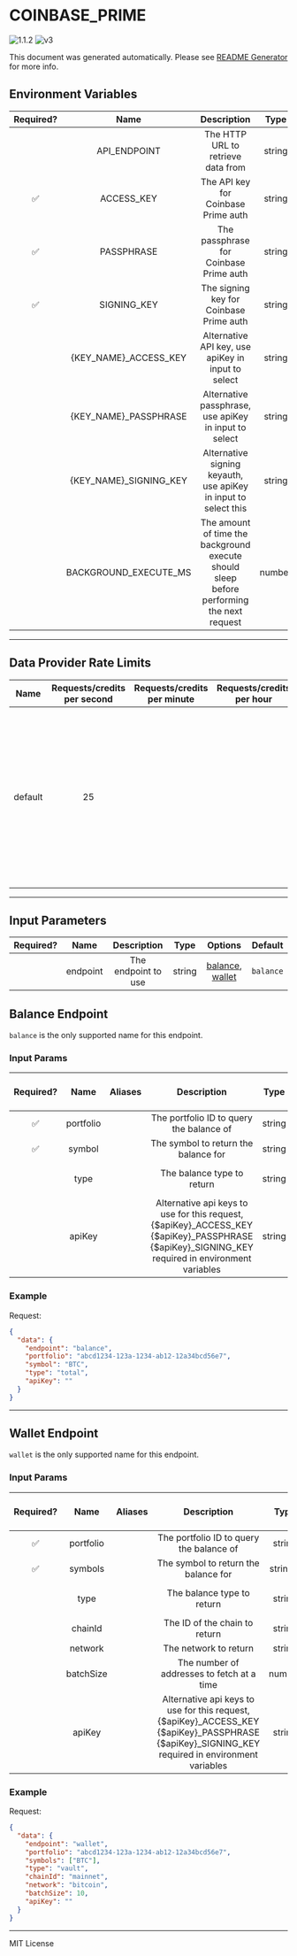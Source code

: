 # COINBASE_PRIME

![1.1.2](https://img.shields.io/github/package-json/v/smartcontractkit/external-adapters-js?filename=packages/sources/coinbase-prime/package.json) ![v3](https://img.shields.io/badge/framework%20version-v3-blueviolet)

This document was generated automatically. Please see [README Generator](../../scripts#readme-generator) for more info.

## Environment Variables

| Required? |          Name           |                                        Description                                        |  Type  | Options |             Default              |
| :-------: | :---------------------: | :---------------------------------------------------------------------------------------: | :----: | :-----: | :------------------------------: |
|           |      API_ENDPOINT       |                            The HTTP URL to retrieve data from                             | string |         | `https://api.prime.coinbase.com` |
|    ✅     |       ACCESS_KEY        |                            The API key for Coinbase Prime auth                            | string |         |                                  |
|    ✅     |       PASSPHRASE        |                          The passphrase for Coinbase Prime auth                           | string |         |                                  |
|    ✅     |       SIGNING_KEY       |                          The signing key for Coinbase Prime auth                          | string |         |                                  |
|           | {KEY_NAME}\_ACCESS_KEY  |                    Alternative API key, use apiKey in input to select                     | string |         |                                  |
|           | {KEY_NAME}\_PASSPHRASE  |                   Alternative passphrase, use apiKey in input to select                   | string |         |                                  |
|           | {KEY_NAME}\_SIGNING_KEY |              Alternative signing keyauth, use apiKey in input to select this              | string |         |                                  |
|           |  BACKGROUND_EXECUTE_MS  | The amount of time the background execute should sleep before performing the next request | number |         |             `10000`              |

---

## Data Provider Rate Limits

|  Name   | Requests/credits per second | Requests/credits per minute | Requests/credits per hour |                                                                   Note                                                                   |
| :-----: | :-------------------------: | :-------------------------: | :-----------------------: | :--------------------------------------------------------------------------------------------------------------------------------------: |
| default |             25              |                             |                           | Using the most restrictive rate limit. Docs: IP address at 100 requests per second (rps). Portfolio ID at 25 rps with a burst of 50 rps. |

---

## Input Parameters

| Required? |   Name   |     Description     |  Type  |                         Options                          |  Default  |
| :-------: | :------: | :-----------------: | :----: | :------------------------------------------------------: | :-------: |
|           | endpoint | The endpoint to use | string | [balance](#balance-endpoint), [wallet](#wallet-endpoint) | `balance` |

## Balance Endpoint

`balance` is the only supported name for this endpoint.

### Input Params

| Required? |   Name    | Aliases |                                                                    Description                                                                    |  Type  |           Options           | Default | Depends On | Not Valid With |
| :-------: | :-------: | :-----: | :-----------------------------------------------------------------------------------------------------------------------------------------------: | :----: | :-------------------------: | :-----: | :--------: | :------------: |
|    ✅     | portfolio |         |                                                     The portfolio ID to query the balance of                                                      | string |                             |         |            |                |
|    ✅     |  symbol   |         |                                                       The symbol to return the balance for                                                        | string |                             |         |            |                |
|           |   type    |         |                                                            The balance type to return                                                             | string | `total`, `trading`, `vault` | `total` |            |                |
|           |  apiKey   |         | Alternative api keys to use for this request, {$apiKey}_ACCESS_KEY {$apiKey}\_PASSPHRASE {$apiKey}\_SIGNING_KEY required in environment variables | string |                             |         |            |                |

### Example

Request:

```json
{
  "data": {
    "endpoint": "balance",
    "portfolio": "abcd1234-123a-1234-ab12-12a34bcd56e7",
    "symbol": "BTC",
    "type": "total",
    "apiKey": ""
  }
}
```

---

## Wallet Endpoint

`wallet` is the only supported name for this endpoint.

### Input Params

| Required? |   Name    | Aliases |                                                                    Description                                                                    |   Type   |                     Options                     |  Default  | Depends On | Not Valid With |
| :-------: | :-------: | :-----: | :-----------------------------------------------------------------------------------------------------------------------------------------------: | :------: | :---------------------------------------------: | :-------: | :--------: | :------------: |
|    ✅     | portfolio |         |                                                     The portfolio ID to query the balance of                                                      |  string  |                                                 |           |            |                |
|    ✅     |  symbols  |         |                                                       The symbol to return the balance for                                                        | string[] |                                                 |           |            |                |
|           |   type    |         |                                                            The balance type to return                                                             |  string  | `trading`, `vault`, `wallet_type_other`, `web3` |  `vault`  |            |                |
|           |  chainId  |         |                                                           The ID of the chain to return                                                           |  string  |              `mainnet`, `testnet`               | `mainnet` |            |                |
|           |  network  |         |                                                               The network to return                                                               |  string  |                                                 | `bitcoin` |            |                |
|           | batchSize |         |                                                    The number of addresses to fetch at a time                                                     |  number  |                                                 |   `100`   |            |                |
|           |  apiKey   |         | Alternative api keys to use for this request, {$apiKey}_ACCESS_KEY {$apiKey}\_PASSPHRASE {$apiKey}\_SIGNING_KEY required in environment variables |  string  |                                                 |           |            |                |

### Example

Request:

```json
{
  "data": {
    "endpoint": "wallet",
    "portfolio": "abcd1234-123a-1234-ab12-12a34bcd56e7",
    "symbols": ["BTC"],
    "type": "vault",
    "chainId": "mainnet",
    "network": "bitcoin",
    "batchSize": 10,
    "apiKey": ""
  }
}
```

---

MIT License
